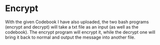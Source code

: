 # Encrypt

With the given Codebook I have also uploaded, the two bash programs (encrypt and decrypt) will take a txt file as an input (as well as the codebook). The encrypt program will encrypt it, while the decrypt one will bring it back to normal and output the message into another file.
